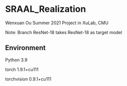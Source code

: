 # SRAAL_Realization

Wenxuan Ou Summer 2021 Project in XuLab, CMU

Note: Branch ResNet-18 takes ResNet-18 as target model

## Environment

Python 3.9

torch 1.9.1+cu111

torchvision 0.9.1+cu111

